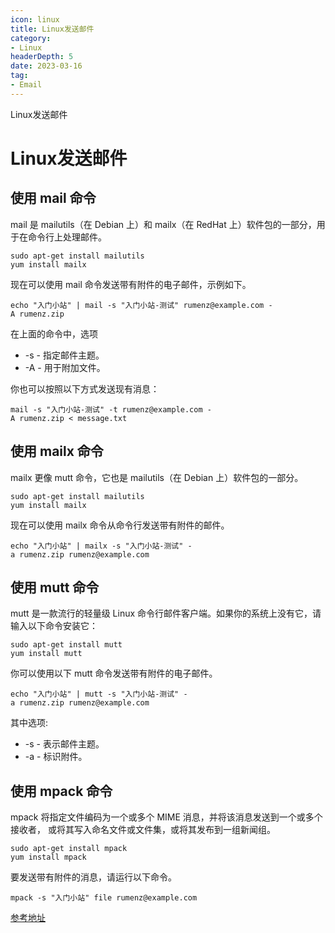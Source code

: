 ```yaml
---
icon: linux
title: Linux发送邮件
category: 
- Linux
headerDepth: 5
date: 2023-03-16
tag:
- Email
---
```


Linux发送邮件

<!-- more -->


# Linux发送邮件


## 使用 mail 命令

mail 是 mailutils（在 Debian 上）和 mailx（在 RedHat 上）软件包的一部分，用于在命令行上处理邮件。

```shell
sudo apt-get install mailutils
yum install mailx
```

现在可以使用 mail 命令发送带有附件的电子邮件，示例如下。

```shell
echo "入门小站" | mail -s "入门小站-测试" rumenz@example.com -A rumenz.zip
```

在上面的命令中，选项

- -s - 指定邮件主题。
- -A - 用于附加文件。

你也可以按照以下方式发送现有消息：

```shell
mail -s "入门小站-测试" -t rumenz@example.com -A rumenz.zip < message.txt
```

## 使用 mailx 命令

mailx 更像 mutt 命令，它也是 mailutils（在 Debian 上）软件包的一部分。

```shell
sudo apt-get install mailutils
yum install mailx
```

现在可以使用 mailx 命令从命令行发送带有附件的邮件。

```shell
echo "入门小站" | mailx -s "入门小站-测试" -a rumenz.zip rumenz@example.com
```

## 使用 mutt 命令

mutt 是一款流行的轻量级 Linux 命令行邮件客户端。如果你的系统上没有它，请输入以下命令安装它：

```shell
sudo apt-get install mutt
yum install mutt
```

你可以使用以下 mutt 命令发送带有附件的电子邮件。

```shell
echo "入门小站" | mutt -s "入门小站-测试" -a rumenz.zip rumenz@example.com
```

其中选项:

- -s - 表示邮件主题。
- -a - 标识附件。

## 使用 mpack 命令

mpack 将指定文件编码为一个或多个 MIME 消息，并将该消息发送到一个或多个接收者，
或将其写入命名文件或文件集，或将其发布到一组新闻组。

```shell
sudo apt-get install mpack
yum install mpack
```

要发送带有附件的消息，请运行以下命令。

```shell
mpack -s "入门小站" file rumenz@example.com
```

[参考地址](https://mp.weixin.qq.com/s/bIcNFHHs6-10cW7O6bg4_A)


